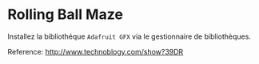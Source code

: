 # Rolling Ball Maze

Installez la bibliothéque `Adafruit GFX` via le gestionnaire de bibliothèques.

Reference: http://www.technoblogy.com/show?39DR